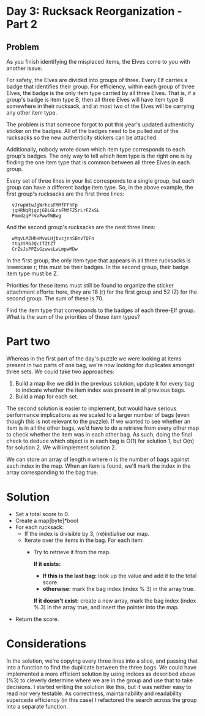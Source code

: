 # Day 3: Rucksack Reorganization - Part 2
## Problem
As you finish identifying the misplaced items, the Elves come to you with
another issue.

For safety, the Elves are divided into groups of three. Every Elf carries a
badge that identifies their group. For efficiency, within each group of three
Elves, the badge is the only item type carried by all three Elves. That is, if
a group's badge is item type B, then all three Elves will have item type B
somewhere in their rucksack, and at most two of the Elves will be carrying
any other item type.

The problem is that someone forgot to put this year's updated authenticity
sticker on the badges. All of the badges need to be pulled out of the rucksacks
so the new authenticity stickers can be attached.

Additionally, nobody wrote down which item type corresponds to each group's
badges. The only way to tell which item type is the right one is by finding the
one item type that is common between all three Elves in each group.

Every set of three lines in your list corresponds to a single group, but each
group can have a different badge item type. So, in the above example, the
first group's rucksacks are the first three lines:

```
  vJrwpWtwJgWrhcsFMMfFFhFp
  jqHRNqRjqzjGDLGLrsFMfFZSrLrFZsSL
  PmmdzqPrVvPwwTWBwg
```
And the second group's rucksacks are the next three lines:

```
  wMqvLMZHhHMvwLHjbvcjnnSBnvTQFn
  ttgJtRGJQctTZtZT
  CrZsJsPPZsGzwwsLwLmpwMDw
```
In the first group, the only item type that appears in all three rucksacks is
lowercase r; this must be their badges. In the second group, their badge item
type must be Z.

Priorities for these items must still be found to organize the sticker
attachment efforts: here, they are 18 (r) for the first group and 52 (Z) for
the second group. The sum of these is 70.

Find the item type that corresponds to the badges of each three-Elf group.
What is the sum of the priorities of those item types?

# Part two

Whereas in the first part of the day's puzzle we were looking at items present
in two parts of one bag, we're now looking for duplicates amongst three sets.
We could take two approaches:

1. Build a map like we did in the previous solution, update it for every bag to
   indicate whether the item index was present in all previous bags.
2. Build a map for each set.

The second solution is easier to implement, but would have serious performance
implications as we scaled to a larger number of bags (even though this is not
relevant to the puzzle). If we wanted to see whether an item is in all the other
bags, we'd have to do a retrieve from every other map to check whether the item
was in each other bag. As such, doing the final check to deduce which object
is in each bag is O(1) for solution 1, but O(n) for solution 2. We will
implement solution 2.

We can store an array of length n where n is the number of bags against each
index in the map. When an item is found, we'll mark the index in the array
corresponding to the bag true.

# Solution

- Set a total score to 0.
- Create a map[byte]*bool
- For each rucksack:
  - If the index is divisible by 3, (re)initialise our map.
  - Iterate over the items in the bag. For each item:
    - Try to retrieve it from the map.
 
      **If it exists:** 
      - **If this is the last bag:** look up the value and add it to the total
                                     score.
      - **otherwise:** mark the bag index (index % 3) in the array true.

      **If it doesn't exist:** create a new array, mark the bag index
      (index % 3) in the array true, and insert the pointer into the map.
- Return the score.

# Considerations

In the solution, we're copying every three lines into a slice, and passing that
into a function to find the duplicate between the three bags. We could have
implemented a more efficient solution by using indices as described above (%3)
to cleverly determine where we are in the group and use that to take decisions.
I started writing the solution like this, but it was neither easy to read nor
very testable. As correctness, maintainability and readability supercede
efficiency (in this case) I refactored the search across the group into a
separate function.